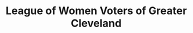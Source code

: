 ---
layout: repo
title: "League of Women Voters of Greater Cleveland"
id: 392
permalink: repos/392/
---
